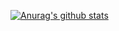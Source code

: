 [![Anurag's github stats](https://github-readme-stats.vercel.app/api?username=abcnull&theme=gruvbox)](https://github.com/anuraghazra/github-readme-stats?theme=gruvbox)
